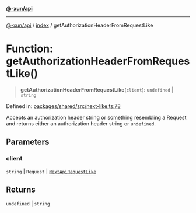 [**@-xun/api**](../../README.md)

***

[@-xun/api](../../README.md) / [index](../README.md) / getAuthorizationHeaderFromRequestLike

# Function: getAuthorizationHeaderFromRequestLike()

> **getAuthorizationHeaderFromRequestLike**(`client`): `undefined` \| `string`

Defined in: [packages/shared/src/next-like.ts:78](https://github.com/Xunnamius/api-utils/blob/e344f26c2c71ff2ab26a4bf6ee6f0fc1cb9a441b/packages/shared/src/next-like.ts#L78)

Accepts an authorization header string or something resembling a
Request and returns either an authorization header string or
`undefined`.

## Parameters

### client

`string` | `Request` | [`NextApiRequestLike`](../interfaces/NextApiRequestLike.md)

## Returns

`undefined` \| `string`
